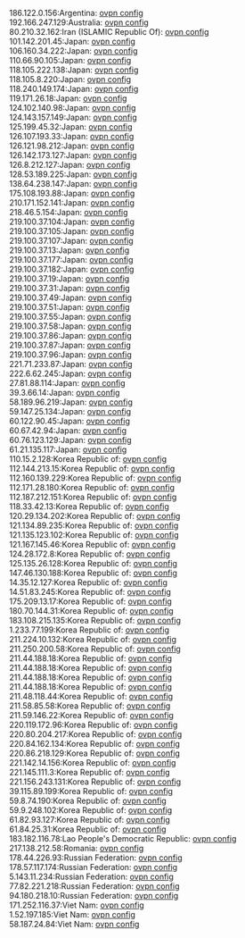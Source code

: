 186.122.0.156:Argentina: [ovpn config](vpn/186_122_0_156.ovpn)  
192.166.247.129:Australia: [ovpn config](vpn/192_166_247_129.ovpn)  
80.210.32.162:Iran (ISLAMIC Republic Of): [ovpn config](vpn/80_210_32_162.ovpn)  
101.142.201.45:Japan: [ovpn config](vpn/101_142_201_45.ovpn)  
106.160.34.222:Japan: [ovpn config](vpn/106_160_34_222.ovpn)  
110.66.90.105:Japan: [ovpn config](vpn/110_66_90_105.ovpn)  
118.105.222.138:Japan: [ovpn config](vpn/118_105_222_138.ovpn)  
118.105.8.220:Japan: [ovpn config](vpn/118_105_8_220.ovpn)  
118.240.149.174:Japan: [ovpn config](vpn/118_240_149_174.ovpn)  
119.171.26.18:Japan: [ovpn config](vpn/119_171_26_18.ovpn)  
124.102.140.98:Japan: [ovpn config](vpn/124_102_140_98.ovpn)  
124.143.157.149:Japan: [ovpn config](vpn/124_143_157_149.ovpn)  
125.199.45.32:Japan: [ovpn config](vpn/125_199_45_32.ovpn)  
126.107.193.33:Japan: [ovpn config](vpn/126_107_193_33.ovpn)  
126.121.98.212:Japan: [ovpn config](vpn/126_121_98_212.ovpn)  
126.142.173.127:Japan: [ovpn config](vpn/126_142_173_127.ovpn)  
126.8.212.127:Japan: [ovpn config](vpn/126_8_212_127.ovpn)  
128.53.189.225:Japan: [ovpn config](vpn/128_53_189_225.ovpn)  
138.64.238.147:Japan: [ovpn config](vpn/138_64_238_147.ovpn)  
175.108.193.88:Japan: [ovpn config](vpn/175_108_193_88.ovpn)  
210.171.152.141:Japan: [ovpn config](vpn/210_171_152_141.ovpn)  
218.46.5.154:Japan: [ovpn config](vpn/218_46_5_154.ovpn)  
219.100.37.104:Japan: [ovpn config](vpn/219_100_37_104.ovpn)  
219.100.37.105:Japan: [ovpn config](vpn/219_100_37_105.ovpn)  
219.100.37.107:Japan: [ovpn config](vpn/219_100_37_107.ovpn)  
219.100.37.13:Japan: [ovpn config](vpn/219_100_37_13.ovpn)  
219.100.37.177:Japan: [ovpn config](vpn/219_100_37_177.ovpn)  
219.100.37.182:Japan: [ovpn config](vpn/219_100_37_182.ovpn)  
219.100.37.19:Japan: [ovpn config](vpn/219_100_37_19.ovpn)  
219.100.37.31:Japan: [ovpn config](vpn/219_100_37_31.ovpn)  
219.100.37.49:Japan: [ovpn config](vpn/219_100_37_49.ovpn)  
219.100.37.51:Japan: [ovpn config](vpn/219_100_37_51.ovpn)  
219.100.37.55:Japan: [ovpn config](vpn/219_100_37_55.ovpn)  
219.100.37.58:Japan: [ovpn config](vpn/219_100_37_58.ovpn)  
219.100.37.86:Japan: [ovpn config](vpn/219_100_37_86.ovpn)  
219.100.37.87:Japan: [ovpn config](vpn/219_100_37_87.ovpn)  
219.100.37.96:Japan: [ovpn config](vpn/219_100_37_96.ovpn)  
221.71.233.87:Japan: [ovpn config](vpn/221_71_233_87.ovpn)  
222.6.62.245:Japan: [ovpn config](vpn/222_6_62_245.ovpn)  
27.81.88.114:Japan: [ovpn config](vpn/27_81_88_114.ovpn)  
39.3.66.14:Japan: [ovpn config](vpn/39_3_66_14.ovpn)  
58.189.96.219:Japan: [ovpn config](vpn/58_189_96_219.ovpn)  
59.147.25.134:Japan: [ovpn config](vpn/59_147_25_134.ovpn)  
60.122.90.45:Japan: [ovpn config](vpn/60_122_90_45.ovpn)  
60.67.42.94:Japan: [ovpn config](vpn/60_67_42_94.ovpn)  
60.76.123.129:Japan: [ovpn config](vpn/60_76_123_129.ovpn)  
61.21.135.117:Japan: [ovpn config](vpn/61_21_135_117.ovpn)  
110.15.2.128:Korea Republic of: [ovpn config](vpn/110_15_2_128.ovpn)  
112.144.213.15:Korea Republic of: [ovpn config](vpn/112_144_213_15.ovpn)  
112.160.139.229:Korea Republic of: [ovpn config](vpn/112_160_139_229.ovpn)  
112.171.28.180:Korea Republic of: [ovpn config](vpn/112_171_28_180.ovpn)  
112.187.212.151:Korea Republic of: [ovpn config](vpn/112_187_212_151.ovpn)  
118.33.42.13:Korea Republic of: [ovpn config](vpn/118_33_42_13.ovpn)  
120.29.134.202:Korea Republic of: [ovpn config](vpn/120_29_134_202.ovpn)  
121.134.89.235:Korea Republic of: [ovpn config](vpn/121_134_89_235.ovpn)  
121.135.123.102:Korea Republic of: [ovpn config](vpn/121_135_123_102.ovpn)  
121.167.145.46:Korea Republic of: [ovpn config](vpn/121_167_145_46.ovpn)  
124.28.172.8:Korea Republic of: [ovpn config](vpn/124_28_172_8.ovpn)  
125.135.26.128:Korea Republic of: [ovpn config](vpn/125_135_26_128.ovpn)  
147.46.130.188:Korea Republic of: [ovpn config](vpn/147_46_130_188.ovpn)  
14.35.12.127:Korea Republic of: [ovpn config](vpn/14_35_12_127.ovpn)  
14.51.83.245:Korea Republic of: [ovpn config](vpn/14_51_83_245.ovpn)  
175.209.13.17:Korea Republic of: [ovpn config](vpn/175_209_13_17.ovpn)  
180.70.144.31:Korea Republic of: [ovpn config](vpn/180_70_144_31.ovpn)  
183.108.215.135:Korea Republic of: [ovpn config](vpn/183_108_215_135.ovpn)  
1.233.77.199:Korea Republic of: [ovpn config](vpn/1_233_77_199.ovpn)  
211.224.10.132:Korea Republic of: [ovpn config](vpn/211_224_10_132.ovpn)  
211.250.200.58:Korea Republic of: [ovpn config](vpn/211_250_200_58.ovpn)  
211.44.188.18:Korea Republic of: [ovpn config](vpn/211_44_188_18.ovpn)  
211.44.188.18:Korea Republic of: [ovpn config](vpn/211_44_188_18.ovpn)  
211.44.188.18:Korea Republic of: [ovpn config](vpn/211_44_188_18.ovpn)  
211.44.188.18:Korea Republic of: [ovpn config](vpn/211_44_188_18.ovpn)  
211.48.118.44:Korea Republic of: [ovpn config](vpn/211_48_118_44.ovpn)  
211.58.85.58:Korea Republic of: [ovpn config](vpn/211_58_85_58.ovpn)  
211.59.146.22:Korea Republic of: [ovpn config](vpn/211_59_146_22.ovpn)  
220.119.172.96:Korea Republic of: [ovpn config](vpn/220_119_172_96.ovpn)  
220.80.204.217:Korea Republic of: [ovpn config](vpn/220_80_204_217.ovpn)  
220.84.162.134:Korea Republic of: [ovpn config](vpn/220_84_162_134.ovpn)  
220.86.218.129:Korea Republic of: [ovpn config](vpn/220_86_218_129.ovpn)  
221.142.14.156:Korea Republic of: [ovpn config](vpn/221_142_14_156.ovpn)  
221.145.111.3:Korea Republic of: [ovpn config](vpn/221_145_111_3.ovpn)  
221.156.243.131:Korea Republic of: [ovpn config](vpn/221_156_243_131.ovpn)  
39.115.89.199:Korea Republic of: [ovpn config](vpn/39_115_89_199.ovpn)  
59.8.74.190:Korea Republic of: [ovpn config](vpn/59_8_74_190.ovpn)  
59.9.248.102:Korea Republic of: [ovpn config](vpn/59_9_248_102.ovpn)  
61.82.93.127:Korea Republic of: [ovpn config](vpn/61_82_93_127.ovpn)  
61.84.25.31:Korea Republic of: [ovpn config](vpn/61_84_25_31.ovpn)  
183.182.116.78:Lao People's Democratic Republic: [ovpn config](vpn/183_182_116_78.ovpn)  
217.138.212.58:Romania: [ovpn config](vpn/217_138_212_58.ovpn)  
178.44.226.93:Russian Federation: [ovpn config](vpn/178_44_226_93.ovpn)  
178.57.117.174:Russian Federation: [ovpn config](vpn/178_57_117_174.ovpn)  
5.143.11.234:Russian Federation: [ovpn config](vpn/5_143_11_234.ovpn)  
77.82.221.218:Russian Federation: [ovpn config](vpn/77_82_221_218.ovpn)  
94.180.218.10:Russian Federation: [ovpn config](vpn/94_180_218_10.ovpn)  
171.252.116.37:Viet Nam: [ovpn config](vpn/171_252_116_37.ovpn)  
1.52.197.185:Viet Nam: [ovpn config](vpn/1_52_197_185.ovpn)  
58.187.24.84:Viet Nam: [ovpn config](vpn/58_187_24_84.ovpn)  
